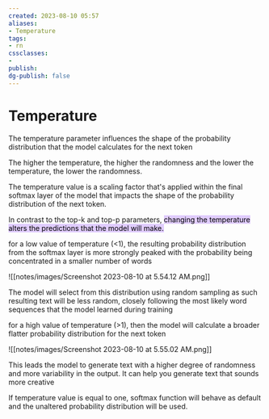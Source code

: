 ```yaml
---
created: 2023-08-10 05:57
aliases: 
- Temperature
tags:
- rn
cssclasses:
- 
publish:
dg-publish: false
---
```


<!-- 
tags: 
-->

<!--internal
parent:: [[202308100523 Generative Configuration]]
child:: [[]]
related:: [[]]
-->

<!--external
- [ ] []()
-->

# Temperature

The temperature parameter influences the shape of the probability distribution that the model calculates for the next token

The higher the temperature, the higher the randomness and the lower the temperature, the lower the randomness.

The temperature value is a scaling factor that's applied within the final softmax layer of the model that impacts the shape of the probability distribution of the next token. 

In contrast to the top-k and top-p parameters, <mark style="background: #D2B3FFA6;">changing the temperature alters the predictions that the model will make. </mark>

for a low value of temperature (<1), the resulting probability distribution from the softmax layer is more strongly peaked with the probability being concentrated in a smaller number of words

![[notes/images/Screenshot 2023-08-10 at 5.54.12 AM.png]]

The model will select from this distribution using random sampling as such resulting text will be less random, closely following the most likely word sequences that the model learned during training

for a high value of temperature (>1), then the model will calculate a broader flatter probability distribution for the next token

![[notes/images/Screenshot 2023-08-10 at 5.55.02 AM.png]]

This leads the model to generate text with a higher degree of randomness and more variability in the output. It can help you generate text that sounds more creative

If temperature value is equal to one, softmax function will behave as default and the unaltered probability distribution will be used. 

